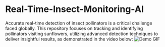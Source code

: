 # Real-Time-Insect-Monitoring-AI

Accurate real-time detection of insect pollinators is a critical challenge faced globally. This repository focuses on tracking and identifying pollinators visiting sunflowers, utilizing advanced detection techniques to deliver insightful results, as demonstrated in the video below:
![Demo GIF](https://github.com/komalkotra1/Real-Time-Insect-Monitoring-AI/blob/master/Assets/object_tracking_with_custom_labels.gif)

